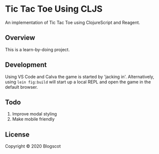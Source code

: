 # Tic Tac Toe Using CLJS

An implementation of Tic Tac Toe using ClojureScript and Reagent.

## Overview

This is a learn-by-doing project.

## Development

Using VS Code and Calva the game is started by 'jacking in'. Alternatively, using `lein fig:build` will start up a local REPL and open the game in the default browser.

## Todo

1. Improve modal styling
1. Make mobile friendly

## License

Copyright © 2020 Blogscot
